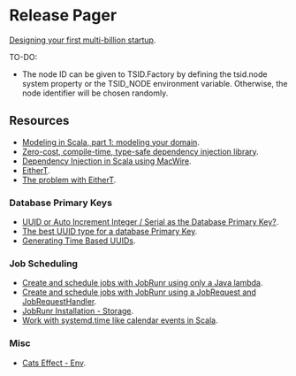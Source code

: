 # Release Pager

[Designing your first multi-billion startup](https://scala.monster/design-a-pager/).

TO-DO:
* The node ID can be given to TSID.Factory by defining the tsid.node system property or the TSID_NODE environment variable. Otherwise, the node identifier will be chosen randomly.

## Resources

* [Modeling in Scala, part 1: modeling your domain](https://kubuszok.com/2024/modeling-in-scala-part-1/).
* [Zero-cost, compile-time, type-safe dependency injection library](https://github.com/softwaremill/macwire).
* [Dependency Injection in Scala using MacWire](https://di-in-scala.github.io/).
* [EitherT](https://typelevel.org/cats/datatypes/eithert.html).
* [The problem with EitherT](https://www.beyondthelines.net/programming/the-problem-with-eithert/).

### Database Primary Keys

* [UUID or Auto Increment Integer / Serial as the Database Primary Key?](https://www.bytebase.com/blog/choose-primary-key-uuid-or-auto-increment/).
* [The best UUID type for a database Primary Key](https://vladmihalcea.com/uuid-database-primary-key/).
* [Generating Time Based UUIDs](https://www.baeldung.com/java-generating-time-based-uuids).

### Job Scheduling

* [Create and schedule jobs with JobRunr using only a Java lambda](https://www.jobrunr.io/en/guides/intro/java-lambda/).
* [Create and schedule jobs with JobRunr using a JobRequest and JobRequestHandler](https://www.jobrunr.io/en/guides/intro/java-job-request/).
* [JobRunr Installation - Storage](https://www.jobrunr.io/en/documentation/installation/storage/).
* [Work with systemd.time like calendar events in Scala](https://github.com/eikek/calev).

### Misc

* [Cats Effect - Env](https://typelevel.org/cats-effect/docs/std/env).

